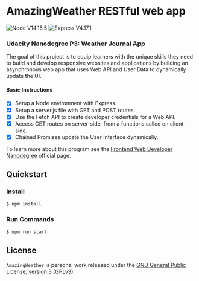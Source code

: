 # AmazingWeather RESTful web app

<img src="https://img.shields.io/badge/node-14.15.5-brightgreen" alt="Node V14.15.5"> <img src="https://img.shields.io/badge/express-4.17.1-brightgreen" alt="Express V4.17.1">

### Udacity Nanodegree P3: Weather Journal App

The goal of this project is to equip learners with the unique skills they need to build and develop responsive websites and applications by building an asynchronous web app that uses Web API and User Data to dynamically update the UI.

#### Basic Instructions

- [x] Setup a Node environment with Express.
- [x] Setup a server.js file with GET and POST routes.
- [x] Use the Fetch API to create developer credentials for a Web API.
- [x] Access GET routes on server-side, from a functions called on client-side.
- [x] Chained Promises update the User Interface dynamically.

To learn more about this program see the [Frontend Web Developer Nanodegree](https://www.udacity.com/course/front-end-web-developer-nanodegree--nd0011) official page.

## Quickstart

### Install

```
$ npm install
```

### Run Commands

```
$ npm run start
```

## License

`AmazingWeather` is personal work released under the [GNU General Public License, version 3 (GPLv3)](https://www.gnu.org/licenses/gpl-3.0.html).
